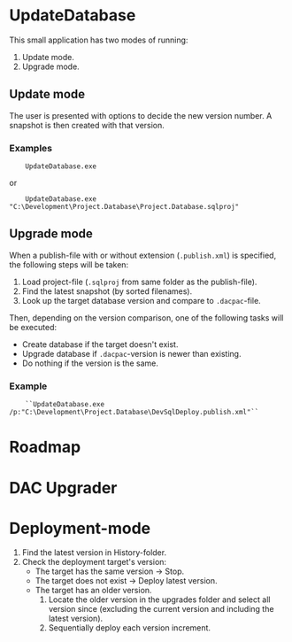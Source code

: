 ﻿# UpdateDatabase
This small application has two modes of running:

1. Update mode.
2. Upgrade mode.

## Update mode
The user is presented with options to decide the new version number. A snapshot is then created with that version.

### Examples
        UpdateDatabase.exe
or

        UpdateDatabase.exe "C:\Development\Project.Database\Project.Database.sqlproj"

## Upgrade mode

When a publish-file with or without extension (``.publish.xml``) is specified, the following steps will be taken:

1. Load project-file (``.sqlproj`` from same folder as the publish-file).
2. Find the latest snapshot (by sorted filenames).
3. Look up the target database version and compare to ``.dacpac``-file.

Then, depending on the version comparison, one of the following tasks will be executed:

- Create database if the target doesn't exist.
- Upgrade database if ``.dacpac``-version is newer than existing.
- Do nothing if the version is the same.

### Example
        ``UpdateDatabase.exe /p:"C:\Development\Project.Database\DevSqlDeploy.publish.xml"``

# Roadmap

# DAC Upgrader

# Deployment-mode

1. Find the latest version in History-folder.
2. Check the deployment target's version:
    - The target has the same version -> Stop.
    - The target does not exist -> Deploy latest version.
    - The target has an older version.
        1. Locate the older version in the upgrades folder and select all version since (excluding the current version and including the latest version).
        2. Sequentially deploy each version increment.